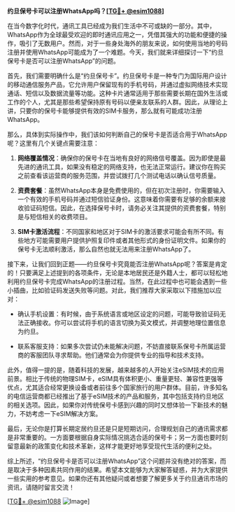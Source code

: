 **约旦保号卡可以注册WhatsApp吗？[[TG💪+ @esim1088](https://t.me/s/esim1088)]**

在当今数字化时代，通讯工具已经成为我们生活中不可或缺的一部分。其中，WhatsApp作为全球最受欢迎的即时通讯应用之一，凭借其强大的功能和便捷的操作，吸引了无数用户。然而，对于一些身处海外的朋友来说，如何使用当地的号码注册并使用WhatsApp可能成为了一个难题。今天，我们就来详细探讨一下“约旦保号卡是否可以注册WhatsApp”的问题。

首先，我们需要明确什么是“约旦保号卡”。约旦保号卡是一种专门为国际用户设计的移动通信服务产品，它允许用户保留现有的手机号码，并通过虚拟网络技术实现通话、短信以及数据流量等功能。这种卡片通常适用于那些需要长期在国外生活或工作的个人，尤其是那些希望保持原有号码以便亲友联系的人群。因此，从理论上讲，只要你的保号卡能够提供有效的SIM卡服务，那么就有可能成功注册WhatsApp。

那么，具体到实际操作中，我们该如何判断自己的保号卡是否适合用于WhatsApp呢？这里有几个关键点需要注意：

1. **网络覆盖情况**：确保你的保号卡在当地有良好的网络信号覆盖。因为即使是最先进的通讯工具，如果没有稳定的网络支持，也无法正常运行。建议你在购买之前查看该运营商的服务范围，并尝试拨打几个测试电话以确认信号质量。

2. **资费套餐**：虽然WhatsApp本身是免费使用的，但在初次注册时，你需要输入一个有效的手机号码并通过短信验证身份。这意味着你需要有足够的余额来接收验证码短信。因此，在选择保号卡时，请务必关注其提供的资费套餐，特别是与短信相关的收费项目。

3. **SIM卡激活流程**：不同国家和地区对于SIM卡的激活要求可能会有所不同。有些地方可能需要用户提供护照复印件或者其他形式的身份证明文件。如果你的保号卡无法顺利激活，那么自然也就无法用来注册WhatsApp了。

接下来，让我们回到正题——约旦保号卡究竟能否注册WhatsApp呢？答案是肯定的！只要满足上述提到的各项条件，无论是本地居民还是外籍人士，都可以轻松地利用约旦保号卡完成WhatsApp的注册过程。当然，在此过程中也可能会遇到一些小插曲，比如验证码发送失败等问题。对此，我们推荐大家采取以下措施加以应对：

- 确认手机设置：有时候，由于系统语言或地区设定的问题，可能导致验证码无法正确接收。你可以尝试将手机的语言切换为英文模式，并调整地理位置信息为约旦。
  
- 联系客服支持：如果多次尝试仍未能解决问题，不妨直接联系保号卡所属运营商的客服团队寻求帮助。他们通常会为你提供专业的指导和技术支持。

此外，值得一提的是，随着科技的发展，越来越多的人开始关注eSIM技术的应用前景。相比于传统的物理SIM卡，eSIM具有体积更小、重量更轻、兼容性更强等优点，尤其适合经常更换设备或者前往多个国家旅行的用户群体。目前，许多知名的电信运营商都已经推出了基于eSIM技术的产品和服务，其中包括支持约旦地区的相关选项。因此，如果你对传统保号卡感到兴趣的同时又想体验一下新技术的魅力，不妨考虑一下eSIM解决方案。

最后，无论你是打算长期定居约旦还是只是短期访问，合理规划自己的通讯需求都是非常重要的。一方面要根据自身实际情况挑选合适的保号卡；另一方面也要时刻留意最新的政策变化和技术革新，这样才能更好地享受现代生活的便利之处。

综上所述，“约旦保号卡是否可以注册WhatsApp”这个问题并没有绝对的答案，而是取决于多种因素共同作用的结果。希望本文能够为大家解答疑惑，并为大家提供一些实用的参考意见。如果你还有其他疑问或者想要了解更多关于约旦通讯市场的资讯，请随时留言交流！

[[TG💪+ @esim1088](https://t.me/s/esim1088) ![Image](https://i.postimg.cc/4NQfJmqS/Snipaste-2025-05-13-00-14-12.png)]